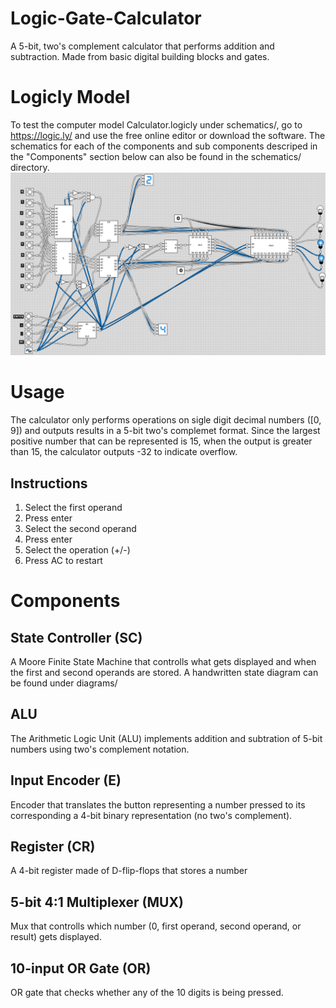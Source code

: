 # Logic-Gate-Calculator
A 5-bit, two's complement calculator that performs addition and subtraction. Made from basic digital building blocks and gates.

# Logicly Model
To test the computer model Calculator.logicly under schematics/, go to https://logic.ly/ and use the free online editor or download the software. The schematics for each of the components and sub components descriped in the "Components" section below can also be found in the schematics/ directory.
![picture](screenshots/calculator_screenshot.png)

# Usage
The calculator only performs operations on sigle digit decimal numbers ([0, 9]) and outputs results in a 5-bit two's complemet format. Since the largest positive number that can be represented is 15, when the output is greater than 15, the calculator outputs -32 to indicate overflow.
## Instructions
  1. Select the first operand
  2. Press enter
  3. Select the second operand
  4. Press enter
  5. Select the operation (+/-)
  6. Press AC to restart

# Components
## State Controller (SC)
A Moore Finite State Machine that controlls what gets displayed and when the first and second operands are stored. A handwritten state diagram can be found under diagrams/
## ALU
The Arithmetic Logic Unit (ALU) implements addition and subtration of 5-bit numbers using two's complement notation.
## Input Encoder (E)
Encoder that translates the button representing a number pressed to its corresponding a 4-bit binary representation (no two's complement).
## Register (CR)
A 4-bit register made of D-flip-flops that stores a number
## 5-bit 4:1 Multiplexer (MUX)
Mux that controlls which number (0, first operand, second operand, or result) gets displayed.
## 10-input OR Gate (OR)
OR gate that checks whether any of the 10 digits is being pressed.

